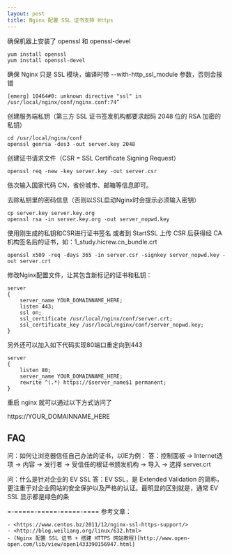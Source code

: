 ```yaml
---
layout: post
title: Nginx 配置 SSL 证书支持 Https
---
```


确保机器上安装了 openssl 和 openssl-devel

    yum install openssl
    yum install openssl-devel
    
确保 Nginx 只是 SSL 模块，编译时带 --with-http_ssl_module 参数，否则会报错

    [emerg] 10464#0: unknown directive "ssl" in /usr/local/nginx/conf/nginx.conf:74”

创建服务端私钥（第三方 SSL 证书签发机构都要求起码 2048 位的 RSA 加密的私钥）

    cd /usr/local/nginx/conf
    openssl genrsa -des3 -out server.key 2048
    
创建证书请求文件（CSR = SSL Certificate Signing Request）

    openssl req -new -key server.key -out server.csr
    
依次输入国家代码 CN，省份城市、邮箱等信息即可。

去除私钥里的密码信息（否则以SSL启动Nginx时会提示必须输入密钥）

    cp server.key server.key.org
    openssl rsa -in server.key.org -out server_nopwd.key

使用刚生成的私钥和CSR进行证书签名
或者到 StartSSL 上传 CSR 后获得经 CA 机构签名后的证书，如：1_study.hicrew.cn_bundle.crt

    openssl x509 -req -days 365 -in server.csr -signkey server_nopwd.key -out server.crt

修改Nginx配置文件，让其包含新标记的证书和私钥：

    server 
    {
        server_name YOUR_DOMAINNAME_HERE;
        listen 443;
        ssl on;
        ssl_certificate /usr/local/nginx/conf/server.crt;
        ssl_certificate_key /usr/local/nginx/conf/server_nopwd.key;
    }

另外还可以加入如下代码实现80端口重定向到443

    server 
    {
        listen 80;
        server_name YOUR_DOMAINNAME_HERE;
        rewrite ^(.*) https://$server_name$1 permanent;
    }
    
重启 nginx 就可以通过以下方式访问了

  https://YOUR_DOMAINNAME_HERE
  
  
## FAQ

问：如何让浏览器信任自己办法的证书，以IE为例：
答：控制面板 -> Internet选项 -> 内容 -> 发行者 -> 受信任的根证书颁发机构 -> 导入 -> 选择 server.crt

问：什么是针对企业的 EV SSL
答：EV SSL，是 Extended Validation 的简称，更注重于对企业网站的安全保护以及严格的认证。最明显的区别就是，通常 EV SSL 显示都是绿色的条

=-=====-=====-=====-====
参考文章：
  
    - <https://www.centos.bz/2011/12/nginx-ssl-https-support/>
    - <http://blog.weiliang.org/linux/632.html>
    - (Nginx 配置 SSL 证书 + 搭建 HTTPS 网站教程)[http://www.open-open.com/lib/view/open1433390156947.html]